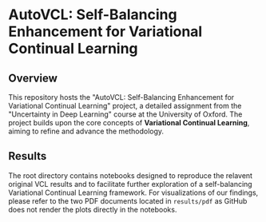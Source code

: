 # AutoVCL: Self-Balancing Enhancement for Variational Continual Learning

## Overview

This repository hosts the "AutoVCL: Self-Balancing Enhancement for Variational Continual Learning" project, a detailed assignment from the "Uncertainty in Deep Learning" course at the University of Oxford. The project builds upon the core concepts of **Variational Continual Learning**, aiming to refine and advance the methodology.

## Results

The root directory contains notebooks designed to reproduce the relavent original VCL results and to facilitate further exploration of a self-balancing Variational Continual Learning framework. For visualizations of our findings, please refer to the two PDF documents located in `results/pdf` as GitHub does not render the plots directly in the notebooks.

